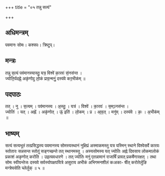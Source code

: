 +++
title = "०५ तन्नु सत्यं"

+++
## अधिमन्त्रम्
पवमानः सोमः। कश्यपः। त्रिष्टुप्।

## मन्त्रः
तन्नु स॒त्यं पव॑मानस्यास्तु॒ यत्र॒ विश्वे॑ का॒रवः॑ सं॒नस॑न्त ।  
ज्योति॒र्यदह्ने॒ अकृ॑णोदु लो॒कं प्राव॒न्मनुं॒ दस्य॑वे कर॒भीक॑म् ॥

## पदपाठः
तत् । नु । स॒त्यम् । पव॑मानस्य । अ॒स्तु॒ । यत्र॑ । विश्वे॑ । का॒रवः॑ । स॒म्ऽनस॑न्त ।  
ज्योतिः॑ । यत् । अह्ने॑ । अकृ॑णोत् । ऊं॒ इति॑ । लो॒कम् । प्र । आ॒व॒त् । मनु॑म् । दस्य॑वे । कः॒ । अ॒भीक॑म् ॥

## भाष्यम्
सत्यं सत्यभूतं तत्प्रसिद्धस्य पवमानस्य सोमस्यस्थानं नुक्षिप्रं अस्माकमस्तु यत्र यस्मिन् स्थाने विश्वेसर्वे कारवः स्तोतारः सन्नसन्त स्तोतुं सङ्गच्छन्ते तत् स्थानमस्तु । अस्यसोमस्य यत् ज्योतिः अह्ने दिवसाय लोकमालोकं प्रकाशं अकृणोत् करोति । उइत्यवधारणे । तत् ज्योतिः मनुं एतन्नामानं राजार्षिं प्रावत् प्रकर्षेणारक्षत् । तथा सोमः स्वीयन्तेजः दस्यवे सर्वस्योपक्षपयित्रे असुराय अभीकं अभिगमनशीलं कःअका- र्षीत् करोतेर्लुङि मन्त्रेघसेति च्लेर्लुक् ॥ ५ ॥